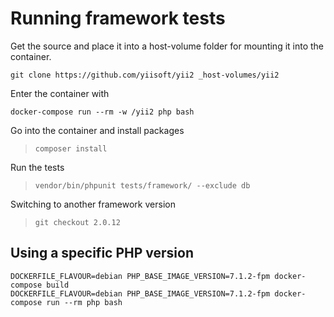 # Running framework tests

Get the source and place it into a host-volume folder for mounting it into the container.

    git clone https://github.com/yiisoft/yii2 _host-volumes/yii2
    
Enter the container with 

    docker-compose run --rm -w /yii2 php bash

Go into the container and install packages

>     composer install

Run the tests

>     vendor/bin/phpunit tests/framework/ --exclude db

Switching to another framework version

>     git checkout 2.0.12


## Using a specific PHP version

    DOCKERFILE_FLAVOUR=debian PHP_BASE_IMAGE_VERSION=7.1.2-fpm docker-compose build
    DOCKERFILE_FLAVOUR=debian PHP_BASE_IMAGE_VERSION=7.1.2-fpm docker-compose run --rm php bash
